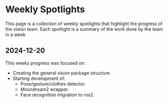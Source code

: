 # Weekly Spotlights

This page is a collection of weekly spotlights that highlight the progress of the vision team. Each spotlight is a summary of the work done by the team in a week.

## 2024-12-20
This weeks progress was focused on:
- Creating the general vision package structure.
- Starting development of:
    - Pose/gesture/clothes detector.
    - Moondream2 wrapper.
    - Face recognition migration to ros2.